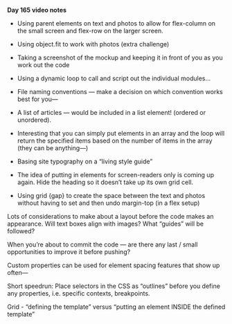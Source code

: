 **Day 165 video notes**

- Using parent elements on text and photos to allow for flex-column on the small screen and flex-row on the larger screen.

- Using object.fit to work with photos (extra challenge)

- Taking a screenshot of the mockup and keeping it in front of you as you work out the code

- Using a dynamic loop to call and script out the individual modules…

- File naming conventions — make a decision on which convention works best for you—

- A list of articles — would be included in a list element!  (ordered or unordered).

- Interesting that you can simply put elements in an array and the loop will return the specified items based on the number of items in the array (they can be anything—)

- Basing site typography on a “living style guide”

- The idea of putting in elements for screen-readers only is coming up again.  Hide the heading so it doesn’t take up its own grid cell.

- Using grid {gap}  to create the space between the text and photos without having to set and then undo margin-top (in a flex setup)

Lots of considerations to make about a layout before the code makes an appearance.  Will text boxes align with images?  What “guides” will be followed?

When you’re about to commit the code — are there any last / small opportunities to improve it before pushing?

Custom properties can be used for element spacing features that show up often—

Short speedrun:  Place selectors in the CSS as “outlines” before you define any properties, i.e. specific contexts, breakpoints.

Grid - “defining the template” versus “putting an element INSIDE the defined template”